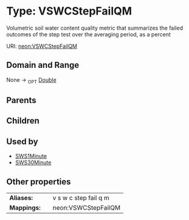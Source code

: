
# Type: VSWCStepFailQM


Volumetric soil water content quality metric that summarizes the failed outcomes of the step test over the averaging period, as a percent

URI: [neon:VSWCStepFailQM](https://data.neonscience.org/VSWCStepFailQM)


## Domain and Range

None ->  <sub>OPT</sub> [Double](types/Double.md)

## Parents


## Children


## Used by

 * [SWS1Minute](SWS1Minute.md)
 * [SWS30Minute](SWS30Minute.md)

## Other properties

|  |  |  |
| --- | --- | --- |
| **Aliases:** | | v s w c step fail q m |
| **Mappings:** | | neon:VSWCStepFailQM |

